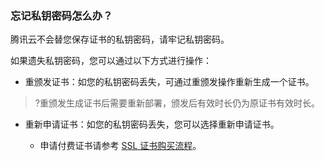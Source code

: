 ### 忘记私钥密码怎么办？
腾讯云不会替您保存证书的私钥密码，请牢记私钥密码。

如果遗失私钥密码，您可以通过以下方式进行操作：
- 重颁发证书：如您的私钥密码丢失，可通过重颁发操作重新生成一个证书。
>?重颁发生成证书后需要重新部署，颁发后有效时长仍为原证书有效时长。
>
- 重新申请证书：如您的私钥密码丢失，您可以选择重新申请证书。

  - 申请付费证书请参考 [SSL 证书购买流程](https://intl.cloud.tencent.com/document/product/1007/30159)。
